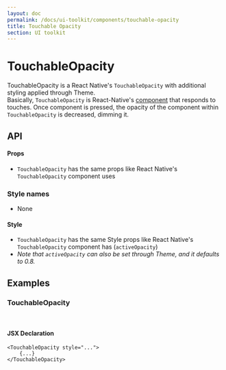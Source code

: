 ```yaml
---
layout: doc
permalink: /docs/ui-toolkit/components/touchable-opacity
title: Touchable Opacity
section: UI toolkit
---
```


# TouchableOpacity

TouchableOpacity is a React Native's `TouchableOpacity` with additional styling applied through Theme.  
Basically, `TouchableOpacity` is React-Native's [component](https://facebook.github.io/react-native/docs/touchableopacity.html "React Native TouchableOpacity component documentation") that responds to touches. Once component is pressed, the opacity of the component within `TouchableOpacity` is decreased, dimming it. 
  
## API

#### Props

* `TouchableOpacity` has the same props like React Native's `TouchableOpacity` component uses

### Style names

* None

#### Style

* `TouchableOpacity` has the same Style props like React Native's `TouchableOpacity` component has (`activeOpacity`)
* _Note that `activeOpacity` can also be set through Theme, and it defaults to 0.8._

## Examples

### TouchableOpacity
<br />

#### JSX Declaration
```JSX
<TouchableOpacity style="...">
    {...}
</TouchableOpacity>
``` 
